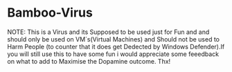 # Bamboo-Virus
NOTE: This is a Virus and its Supposed to be used just for Fun and and should only be used on VM´s(Virtual Machines) and Should not be used to Harm People (to counter that it does get Dedected by Windows Defender).If you will still use this to have some fun i would appreciate some feeedback on what to add to Maximise the Dopamine outcome. Thx!
